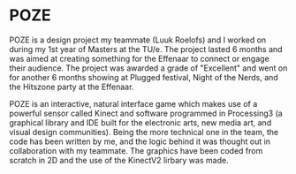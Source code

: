 # POZE
POZE is a design project my teammate (Luuk Roelofs) and I worked on during my 1st year of Masters at the TU/e. The project lasted 6 months and was aimed at creating something for the Effenaar to connect or engage their audience. The project was awarded a grade of "Excellent" and went on for another 6 months showing at Plugged festival, Night of the Nerds, and the Hitszone party at the Effenaar.

POZE is an interactive, natural interface game which makes use of a powerful sensor called Kinect and software programmed in Processing3 (a graphical library and IDE built for the electronic arts, new media art, and visual design communities). 
Being the more technical one in the team, the code has been written by me, and the logic behind it was thought out in collaboration with my teammate. 
The graphics have been coded from scratch in 2D and the use of the KinectV2 lirbary was made. 
